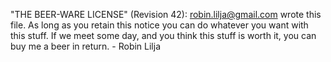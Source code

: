 "THE BEER-WARE LICENSE" (Revision 42): robin.lilja@gmail.com wrote this file. As long as you retain this notice you can do whatever you want with this stuff. If we meet some day, and you think this stuff is worth it, you can buy me a beer in return. - Robin Lilja
